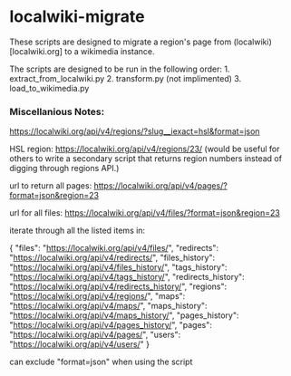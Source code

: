 # localwiki-migrate

These scripts are designed to migrate a region's page from (localwiki)[localwiki.org] to a wikimedia instance.

The scripts are designed to be run in the following order:
    1. extract_from_localwiki.py
    2. transform.py (not implimented)
    3. load_to_wikimedia.py

### Miscellanious Notes:


https://localwiki.org/api/v4/regions/?slug__iexact=hsl&format=json

HSL region: https://localwiki.org/api/v4/regions/23/ 
(would be useful for others to write a secondary script that returns region numbers instead of digging through regions API.)

url to return all pages:
https://localwiki.org/api/v4/pages/?format=json&region=23 

url for all files:
https://localwiki.org/api/v4/files/?format=json&region=23

iterate through all the listed items in:

{
    "files": "https://localwiki.org/api/v4/files/", 
    "redirects": "https://localwiki.org/api/v4/redirects/", 
    "files_history": "https://localwiki.org/api/v4/files_history/", 
    "tags_history": "https://localwiki.org/api/v4/tags_history/", 
    "redirects_history": "https://localwiki.org/api/v4/redirects_history/", 
    "regions": "https://localwiki.org/api/v4/regions/", 
    "maps": "https://localwiki.org/api/v4/maps/", 
    "maps_history": "https://localwiki.org/api/v4/maps_history/", 
    "pages_history": "https://localwiki.org/api/v4/pages_history/", 
    "pages": "https://localwiki.org/api/v4/pages/", 
    "users": "https://localwiki.org/api/v4/users/"
}

can exclude "format=json" when using the script